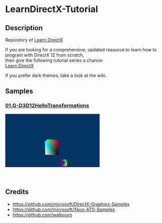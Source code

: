 # LearnDirectX-Tutorial
## Description
Repository of [Learn DirectX](https://www.learndirectx.net/) <br />

If you are looking for a comprehensive, updated resource to learn how to program with DirectX 12 from scratch, <br />
then give the following tutorial series a chance: <br />
[Learn DirectX](https://www.learndirectx.net/) <br />

If you prefer dark themes, take a look at the wiki. <br />

## Samples
### [01.G-D3D12HelloTransformations](https://github.com/PAMinerva/LearnDirectX-Samples/tree/master/01G-D3D12HelloTransformations)
<!---
![](images/camera.gif) <br /><br />
-->
<img src="images/07.gif" alt="camera" width="300"/>  <br /><br /><br />

## Credits
* https://github.com/microsoft/DirectX-Graphics-Samples <br />
* https://github.com/microsoft/Xbox-ATG-Samples <br />
* https://github.com/walbourn
